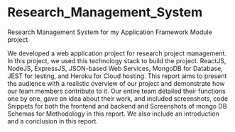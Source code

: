 # Research_Management_System
Research Management System for my Application Framework Module project

We developed a web application project for research project management. In this project, we
used this technology stack to build the project. ReactJS, NodeJS, ExpressJS, JSON-based Web
Services, MongoDB for Database, JEST for testing, and Heroku for Cloud hosting.
This report aims to present the audience with a realistic overview of our project and demonstrate
how our team members contribute to it. Our entire team detailed their functions one by one, gave
an idea about their work, and included screenshots, code Snippets for both the frontend and
backend and Screenshots of mongo DB Schemas for Methodology in this report. We also include
an introduction and a conclusion in this report.
